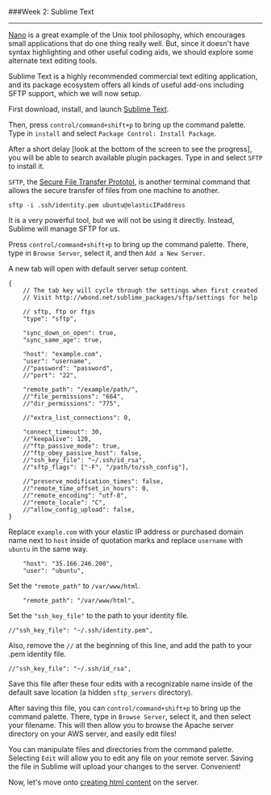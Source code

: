 ###Week 2: Sublime Text

-----

[Nano](nano.md) is a great example of the Unix tool philosophy, which encourages small applications that do one thing really well. But, since it doesn't have syntax highlighting and other useful coding aids, we should explore some alternate text editing tools.

Sublime Text is a highly recommended commercial text editing application, and its package ecosystem offers all kinds of useful add-ons including SFTP support, which we will now setup.

First download, install, and launch [Sublime Text](http://sublimetext.com).

Then, press `control/command+shift+p` to bring up the command palette. Type in `install` and select `Package Control: Install Package`.

After a short delay [look at the bottom of the screen to see the progress], you will be able to search available plugin packages. Type in and select `SFTP` to install it.

`SFTP`, the [Secure File Transfer Prototol](http://www.computerhope.com/unix/sftp.htm), is another terminal command that allows the secure transfer of files from one machine to another.

```
sftp -i .ssh/identity.pem ubuntu@elasticIPaddress
```

It is a very powerful tool, but we will not be using it directly. Instead, Sublime will manage SFTP for us.

Press `control/command+shift+p` to bring up the command palette. There, type in `Browse Server`, select it, and then `Add a New Server`.

A new tab will open with default server setup content.

```
{
    // The tab key will cycle through the settings when first created
    // Visit http://wbond.net/sublime_packages/sftp/settings for help
    
    // sftp, ftp or ftps
    "type": "sftp",

    "sync_down_on_open": true,
    "sync_same_age": true,
    
    "host": "example.com",
    "user": "username",
    //"password": "password",
    //"port": "22",
    
    "remote_path": "/example/path/",
    //"file_permissions": "664",
    //"dir_permissions": "775",
    
    //"extra_list_connections": 0,

    "connect_timeout": 30,
    //"keepalive": 120,
    //"ftp_passive_mode": true,
    //"ftp_obey_passive_host": false,
    //"ssh_key_file": "~/.ssh/id_rsa",
    //"sftp_flags": ["-F", "/path/to/ssh_config"],
    
    //"preserve_modification_times": false,
    //"remote_time_offset_in_hours": 0,
    //"remote_encoding": "utf-8",
    //"remote_locale": "C",
    //"allow_config_upload": false,
}
```

Replace `example.com` with your elastic IP address or purchased domain name next to `host` inside of quotation marks and replace `username` with `ubuntu` in the same way.

```
    "host": "35.166.246.200",
    "user": "ubuntu",
```    

Set the `"remote_path"` to `/var/www/html`.

```
    "remote_path": "/var/www/html",
```

Set the `"ssh_key_file"` to the path to your identity file.

```
//"ssh_key_file": "~/.ssh/identity.pem",
```

Also, remove the `//` at the beginning of this line, and add the path to your .pem identity file.

```
//"ssh_key_file": "~/.ssh/id_rsa",
```

Save this file after these four edits with a recognizable name inside of the default save location (a hidden `sftp_servers` directory).

After saving this file, you can `control/command+shift+p` to bring up the command palette. There, type in `Browse Server`, select it, and then select your filename. This will then allow you to browse the Apache server directory on your AWS server, and easily edit files! 

You can manipulate files and directories from the command palette. Selecting `Edit` will allow you to edit any file on your remote server. Saving the file in Sublime will upload your changes to the server. Convenient!

Now, let's move onto [creating html content](block.md) on the server.
